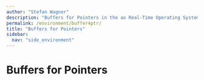 ```yaml
---
author: "Stefan Wagner"
description: "Buffers for Pointers in the ao Real-Time Operating System (RTOS)."
permalink: /environment/buffer4ptr/
title: "Buffers for Pointers"
sidebar:
  nav: "side_environment"
---
```


# Buffers for Pointers
